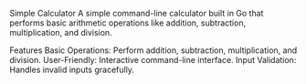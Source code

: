 Simple Calculator
A simple command-line calculator built in Go that performs basic arithmetic operations like addition, subtraction, multiplication, and division.

Features
Basic Operations: Perform addition, subtraction, multiplication, and division.
User-Friendly: Interactive command-line interface.
Input Validation: Handles invalid inputs gracefully.